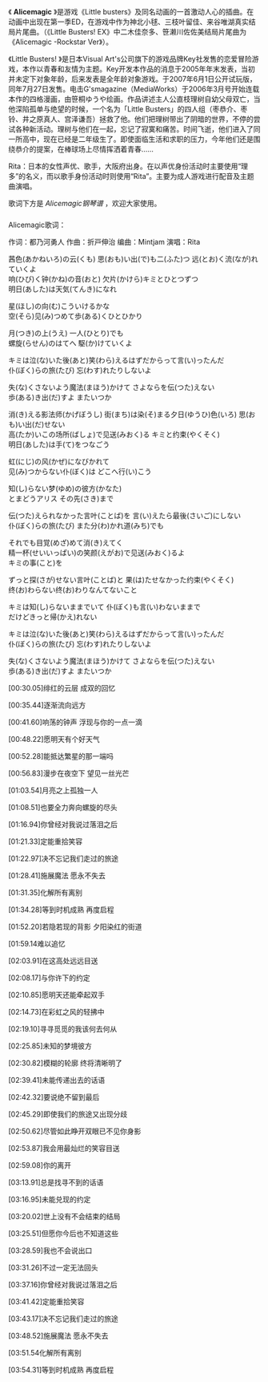 

《 **Alicemagic** 》是游戏《Little
busters》及同名动画的一首激动人心的插曲。在动画中出现在第一季ED，在游戏中作为神北小毬、三枝叶留佳、来谷唯湖真实结局片尾曲。（《Little
Busters! EX》中二木佳奈多、笹濑川佐佐美结局片尾曲为《Alicemagic -Rockstar Ver》）。

  

《Little Busters! 》是日本Visual
Art's公司旗下的游戏品牌Key社发售的恋爱冒险游戏，本作以青春和友情为主题。Key开发本作品的消息于2005年年末发表，当初并未定下对象年龄，后来发表是全年龄对象游戏。于2007年6月1日公开试玩版，同年7月27日发售。电击G'smagazine（MediaWorks）于2006年3月号开始连载本作的四格漫画，由笹桐ゆうや绘画。作品讲述主人公直枝理树自幼父母双亡，当他深陷孤单与绝望的时候，一个名为「Little
Busters」的四人组（枣恭介、枣铃、井之原真人、宫泽谦吾）拯救了他。他们把理树带出了阴暗的世界，不停的尝试各种新活动。理树与他们在一起，忘记了寂寞和痛苦。时间飞逝，他们进入了同一所高中，现在已经是二年级生了。即使面临生活和求职的压力，今年他们还是围绕恭介的提案，在棒球场上尽情挥洒着青春……

  

Rita：日本的女性声优、歌手，大阪府出身。在以声优身份活动时主要使用“理多”的名义，而以歌手身份活动时则使用“Rita”。主要为成人游戏进行配音及主题曲演唱。

  

歌词下方是 _Alicemagic钢琴谱_ ，欢迎大家使用。

###  
Alicemagic歌词：

作词：都乃河勇人 作曲：折戸伸治 编曲：Mintjam 演唱：Rita  
  
  

茜色(あかねいろ)の云(くも) 思(おも)い出(で)も二(ふた)つ 远(とお)く流(なが)れていくよ  
响(ひび)く钟(かね)の音(おと) 欠片(かけら)キミとひとつずつ  
明日(あした)は天気(てんき)になれ

星(ほし)の向(む)こういけるかな  
空(そら)见(み)つめて歩(ある)くひとひかり

月(つき)の上(うえ) 一人(ひとり)でも  
螺旋(らせん)のはてへ 駆(か)けていくよ

キミは泣(な)いた後(あと)笑(わら)えるはずだからって言(い)ったんだ  
仆(ぼく)らの旅(たび) 忘(わす)れたりしないよ

失(な)くさないよう魔法(まほう)かけて さよならを伝(つた)えない  
歩(ある)き出(だ)すよ またいつか

消(き)える影法师(かげぼうし) 街(まち)は染(そ)まる夕日(ゆうひ)色(いろ) 思(おも)い出(だ)せない  
高(たか)いこの场所(ばしょ)で见送(みおく)る キミと约束(やくそく)  
明日(あした)は手(て)をつなごう

虹(にじ)の风(かぜ)になびかれて  
见(み)つからない仆(ぼく)は どこへ行(い)こう

知(し)らない梦(ゆめ)の彼方(かなた)  
とまどうアリス その先(さき)まで

伝(つた)えられなかった言叶(ことば)を 言(い)えたら最後(さいご)にしない  
仆(ぼく)らの旅(たび) また分(わ)かれ道(みち)でも

それでも目覚(めざ)めて消(き)えてく  
精一杯(せいいっぱい)の笑颜(えがお)で见送(みおく)るよ  
キミの事(こと)を

ずっと探(さが)せない言叶(ことば)と 果(は)たせなかった约束(やくそく)  
终(お)わらない终(お)わりなんてないこと

キミは知(し)らないままでいて 仆(ぼく)も言(い)わないままで  
だけどきっと帰(かえ)れない

キミは泣(な)いた後(あと)笑(わら)えるはずだからって言(い)ったんだ  
仆(ぼく)らの旅(たび) 忘(わす)れたりしないよ

失(な)くさないよう魔法(まほう)かけて さよならを伝(つた)えない  
歩(ある)き出(だ)すよ またいつか

  
  
  

[00:30.05]绯红的云层 成双的回忆

[00:35.44]逐渐流向远方

[00:41.60]响荡的钟声 浮现与你的一点一滴

[00:48.22]愿明天有个好天气

[00:52.28]能抵达繁星的那一端吗

[00:56.83]漫步在夜空下 望见一丝光芒

[01:03.54]月亮之上孤独一人

[01:08.51]也要全力奔向螺旋的尽头

[01:16.94]你曾经对我说过落泪之后

[01:21.33]定能重拾笑容

[01:22.97]决不忘记我们走过的旅途

[01:28.41]施展魔法 愿永不失去

[01:31.35]化解所有离别

[01:34.28]等到时机成熟 再度启程

[01:52.20]若隐若现的背影 夕阳染红的街道

[01:59.14难以追忆

[02:03.91]在这高处远远目送

[02:08.17]与你许下的约定

[02:10.85]愿明天还能牵起双手

[02:14.73]在彩虹之风的轻拂中

[02:19.10]寻寻觅觅的我该何去何从

[02:25.85]未知的梦境彼方

[02:30.82]模糊的轮廓 终将清晰明了

[02:39.41]未能传递出去的话语

[02:42.32]要说绝不留到最后

[02:45.29]即使我们的旅途又出现分歧

[02:50.62]尽管如此睁开双眼已不见你身影

[02:53.87]我会用最灿烂的笑容目送

[02:59.08]你的离开

[03:13.91]总是找寻不到的话语

[03:16.95]未能兑现的约定

[03:20.02]世上没有不会结束的结局

[03:25.51]但愿你今后也不知道这些

[03:28.59]我也不会说出口

[03:31.26]不过一定无法回头

[03:37.16]你曾经对我说过落泪之后

[03:41.42]定能重拾笑容

[03:43.17]决不忘记我们走过的旅途

[03:48.52]施展魔法 愿永不失去

[03:51.54化解所有离别

[03:54.31]等到时机成熟 再度启程

  

